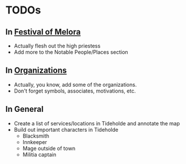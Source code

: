 # TODOs

## In [Festival of Melora](story/part_one/festival_of_melora.md)
* Actually flesh out the high priestess
* Add more to the Notable People/Places section

## In [Organizations](appendices/organizations.md)
* Actually, you know, add some of the organizations.
* Don't forget symbols, associates, motivations, etc.

## In General
* Create a list of services/locations in Tideholde and annotate the map
* Build out important characters in Tideholde
	* Blacksmith
	* Innkeeper
	* Mage outside of town
	* Militia captain